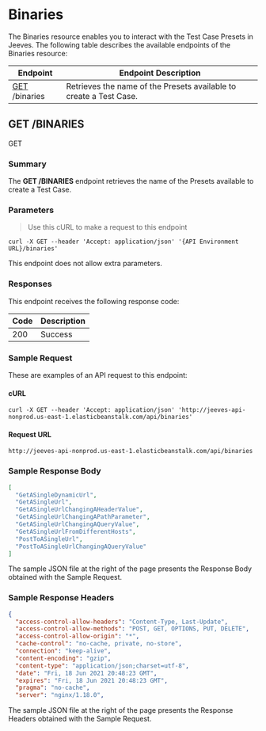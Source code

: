 # Binaries
The Binaries resource enables you to interact with the Test Case Presets in Jeeves.
The following table describes the available endpoints of the Binaries resource:

| Endpoint | Endpoint Description |
| -------- | -------------------- |
| <a href="#get-binaries" class="get-endpoint-word">GET</a> /binaries | Retrieves the name of the Presets available to create a Test Case. |

## GET /BINARIES
<p class="get-endpoint">GET</p>

### Summary 
The **GET /BINARIES** endpoint retrieves the name of the Presets available to create a Test Case.

### Parameters
> Use this cURL to make a request to this endpoint

```shell
curl -X GET --header 'Accept: application/json' '{API Environment URL}/binaries'
```

This endpoint does not allow extra parameters.

### Responses
This endpoint receives the following response code:

| Code | Description |
| ---- | ----------- |
| 200 | Success |


### Sample Request
These are examples of an API request to this endpoint: 

#### cURL
`curl -X GET --header 'Accept: application/json' 'http://jeeves-api-nonprod.us-east-1.elasticbeanstalk.com/api/binaries'`

#### Request URL
`http://jeeves-api-nonprod.us-east-1.elasticbeanstalk.com/api/binaries`

### Sample Response Body

```json
[
  "GetASingleDynamicUrl",
  "GetASingleUrl",
  "GetASingleUrlChangingAHeaderValue",
  "GetASingleUrlChangingAPathParameter",
  "GetASingleUrlChangingAQueryValue",
  "GetASingleUrlFromDifferentHosts",
  "PostToASingleUrl",
  "PostToASingleUrlChangingAQueryValue"
]
```

The sample JSON file at the right of the page presents the Response Body obtained with the Sample Request.

### Sample Response Headers
```json
{
  "access-control-allow-headers": "Content-Type, Last-Update",
  "access-control-allow-methods": "POST, GET, OPTIONS, PUT, DELETE",
  "access-control-allow-origin": "*",
  "cache-control": "no-cache, private, no-store",
  "connection": "keep-alive",
  "content-encoding": "gzip",
  "content-type": "application/json;charset=utf-8",
  "date": "Fri, 18 Jun 2021 20:48:23 GMT",
  "expires": "Fri, 18 Jun 2021 20:48:23 GMT",
  "pragma": "no-cache",
  "server": "nginx/1.18.0",
  ```
The sample JSON file at the right of the page presents the Response Headers obtained with the Sample Request.


